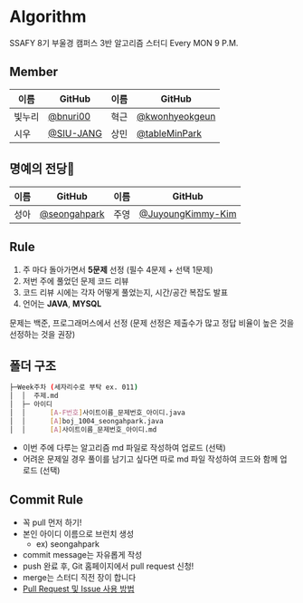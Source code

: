 # Algorithm
SSAFY 8기 부울경 캠퍼스 3반 알고리즘 스터디
Every MON 9 P.M.

## Member

|이름|GitHub|이름|GitHub|
|---|---|---|---|
|빛누리|[@bnuri00](https://github.com/bnuri00)|혁근|[@kwonhyeokgeun](https://github.com/kwonhyeokgeun)|
|시우|[@SIU-JANG](https://github.com/SIU-JANG)|상민|[@tableMinPark](https://github.com/tableMinPark)|



## 명예의 전당👑

|이름|GitHub|이름|GitHub|
|---|---|---|---|
|성아|[@seongahpark](https://github.com/seongahpark)|주영|[@JuyoungKimmy-Kim](https://github.com/JuyoungKimmy-Kim)|시우|[@SIU-JANG](https://github.com/SIU-JANG)

## Rule

1) 주 마다 돌아가면서 **5문제** 선정 (필수 4문제 + 선택 1문제)
2) 저번 주에 풀었던 문제 코드 리뷰
3) 코드 리뷰 시에는 각자 어떻게 풀었는지, 시간/공간 복잡도 발표
4) 언어는 **JAVA**, **MYSQL**

문제는 백준, 프로그래머스에서 선정
(문제 선정은 제출수가 많고 정답 비율이 높은 것을 선정하는 것을 권장)

## 폴더 구조
```sh
├─Week주차 (세자리수로 부탁 ex. 011)
│  │  주제.md
│  ├─ 아이디
│  │      [A-F번호]사이트이름_문제번호_아이디.java
│  │      [A]boj_1004_seongahpark.java
│  │      [A]사이트이름_문제번호_아이디.md
```
+ 이번 주에 다루는 알고리즘 md 파일로 작성하여 업로드 (선택)
+ 어려운 문제일 경우 풀이를 남기고 싶다면 따로 md 파일 작성하여 코드와 함께 업로드 (선택)

## Commit Rule
+ 꼭 pull 먼저 하기!
+ 본인 아이디 이름으로 브런치 생성
  - ex) seongahpark
+ commit message는 자유롭게 작성
+ push 완료 후, Git 홈페이지에서 pull request 신청!
+ merge는 스터디 직전 장이 합니다
+ [Pull Request 및 Issue 사용 방법](https://north-recorder-449.notion.site/PULL-REQUEST-97951f36e13f489a9c5f9d912e81d135)
